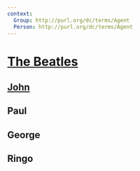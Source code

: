 ```yaml
---
context:
  Group: http://purl.org/dc/terms/Agent
  Person: http://purl.org/dc/terms/Agent
---
```


# [The Beatles](http://www.wikidata.org/entity/Q1299 "Group")

## [John]("Person")

## Paul

## George

## Ringo
